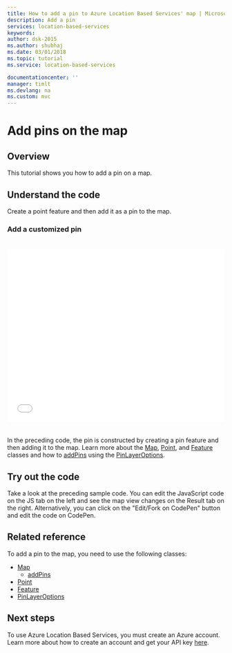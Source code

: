 ```yaml
---
title: How to add a pin to Azure Location Based Services' map | Microsoft Docs
description: Add a pin
services: location-based-services
keywords: 
author: dsk-2015
ms.author: shubhaj
ms.date: 03/01/2018
ms.topic: tutorial
ms.service: location-based-services

documentationcenter: ''
manager: timlt
ms.devlang: na
ms.custom: mvc
---
```


# Add pins on the map

## Overview
This tutorial shows you how to add a pin on a map.  

## Understand the code

Create a point feature and then add it as a pin to the map.

<a id="addAPin"></a>

### Add a customized pin

<iframe height='400' scrolling='no' title='Add a pin to a map' src='//codepen.io/S-J-M/embed/ZrVpEa/?height=400&theme-id=dark&default-tab=js,result&embed-version=2&editable=true' frameborder='no' allowtransparency='true' allowfullscreen='true' style='width: 100%; margin-top: 20px; margin-bottom: 20px'>See the Pen <a href='https://codepen.io/S-J-M/pen/ZrVpEa/'>Add a pin to a map</a> by Azure Maps (<a href='https://codepen.io/S-J-M'>@S-J-M</a>) on <a href='https://codepen.io'>CodePen</a>.
</iframe>

In the preceding code, the pin is constructed by creating a pin feature and then adding it to the map. Learn more about the [Map](https://docs.microsoft.com/en-us/javascript/api/location-based-services-javascript/map?view=azure-iot-typescript-latest), [Point](https://docs.microsoft.com/en-us/javascript/api/location-based-services-javascript/point?view=azure-iot-typescript-latest), and [Feature](https://docs.microsoft.com/en-us/javascript/api/location-based-services-javascript/feature?view=azure-iot-typescript-latest) classes and how to [addPins](https://docs.microsoft.com/en-us/javascript/api/location-based-services-javascript/map?view=azure-iot-typescript-latest#location_based_services_javascript_Map_addPins) using the [PinLayerOptions](https://docs.microsoft.com/en-us/javascript/api/location-based-services-javascript/pinlayeroptions?view=azure-iot-typescript-latest). 

## Try out the code 

Take a look at the preceding sample code. You can edit the JavaScript code on the JS tab on the left and see the map view changes on the Result tab on the right. Alternatively, you can click on the "Edit/Fork on CodePen" button and edit the code on CodePen. 

<a id="relatedReference"></a>

## Related reference

To add a pin to the map, you need to use the following classes:
* [Map](https://docs.microsoft.com/en-us/javascript/api/location-based-services-javascript/map?view=azure-iot-typescript-latest)
    * [addPins](https://docs.microsoft.com/en-us/javascript/api/location-based-services-javascript/map?view=azure-iot-typescript-latest#location_based_services_javascript_Map_addPins)
* [Point](https://docs.microsoft.com/en-us/javascript/api/location-based-services-javascript/point?view=azure-iot-typescript-latest)
* [Feature](https://docs.microsoft.com/en-us/javascript/api/location-based-services-javascript/feature?view=azure-iot-typescript-latest)
* [PinLayerOptions](https://docs.microsoft.com/en-us/javascript/api/location-based-services-javascript/pinlayeroptions?view=azure-iot-typescript-latest)

## Next steps 

To use Azure Location Based Services, you must create an Azure account. Learn more about how to create an account and get your API key [here](https://docs.microsoft.com/en-us/azure/location-based-services/how-to-manage-account-keys). 
